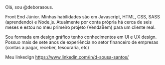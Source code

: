 Olá, sou @deborasous.

Front End Júnior. 
Minhas habilidades são em Javascript, HTML, CSS, SASS (aprendendo) e Node.js. Atualmente por conta própria há cerca de seis meses e estou no meu primeiro projeto (VendaBem) para um cliente real.

Sou formada em design gráfico tenho conhecimentos em UI e UX design. Possuo mais de sete anos de experiência no setor financeiro de empresas (contas a pagar, receber, tesouraria, etc)


Meu  linkedign https://www.linkedin.com/in/d-sousa-santos/

